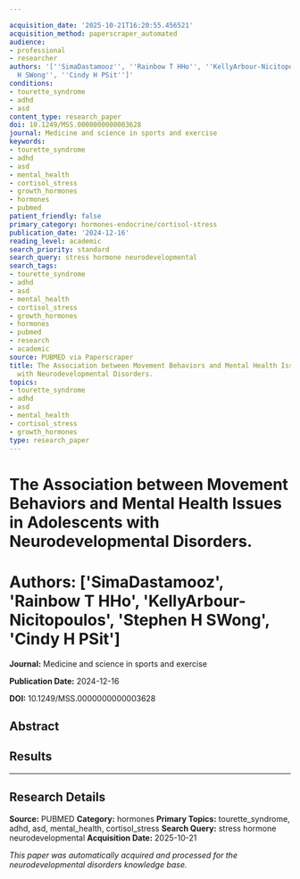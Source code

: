 ```yaml
---

acquisition_date: '2025-10-21T16:20:55.456521'
acquisition_method: paperscraper_automated
audience:
- professional
- researcher
authors: '[''SimaDastamooz'', ''Rainbow T HHo'', ''KellyArbour-Nicitopoulos'', ''Stephen
  H SWong'', ''Cindy H PSit'']'
conditions:
- tourette_syndrome
- adhd
- asd
content_type: research_paper
doi: 10.1249/MSS.0000000000003628
journal: Medicine and science in sports and exercise
keywords:
- tourette_syndrome
- adhd
- asd
- mental_health
- cortisol_stress
- growth_hormones
- hormones
- pubmed
patient_friendly: false
primary_category: hormones-endocrine/cortisol-stress
publication_date: '2024-12-16'
reading_level: academic
search_priority: standard
search_query: stress hormone neurodevelopmental
search_tags:
- tourette_syndrome
- adhd
- asd
- mental_health
- cortisol_stress
- growth_hormones
- hormones
- pubmed
- research
- academic
source: PUBMED via Paperscraper
title: The Association between Movement Behaviors and Mental Health Issues in Adolescents
  with Neurodevelopmental Disorders.
topics:
- tourette_syndrome
- adhd
- asd
- mental_health
- cortisol_stress
- growth_hormones
type: research_paper
---
```




# The Association between Movement Behaviors and Mental Health Issues in Adolescents with Neurodevelopmental Disorders.

# **Authors:** ['SimaDastamooz', 'Rainbow T HHo', 'KellyArbour-Nicitopoulos', 'Stephen H SWong', 'Cindy H PSit']

**Journal:** Medicine and science in sports and exercise

**Publication Date:** 2024-12-16

**DOI:** 10.1249/MSS.0000000000003628

## Abstract

## Results

---

## Research Details

**Source:** PUBMED
**Category:** hormones
**Primary Topics:** tourette_syndrome, adhd, asd, mental_health, cortisol_stress
**Search Query:** stress hormone neurodevelopmental
**Acquisition Date:** 2025-10-21

*This paper was automatically acquired and processed for the neurodevelopmental disorders knowledge base.*
